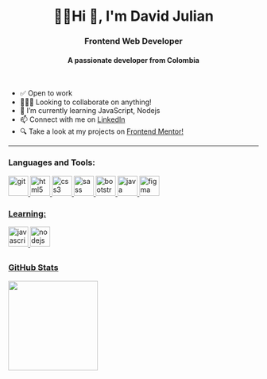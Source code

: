 <h1 align="center">👨‍💻Hi 👋, I'm David Julian</h1>
<h3 align="center">Frontend Web Developer</h3>
<h4 align="center">A passionate developer from Colombia</h4></br>

- ✅ Open to work
- 🧑‍🤝‍🧑 Looking to collaborate on anything!
- 🌱 I’m currently learning JavaScript, Nodejs
- 📫 Connect with me on <a href="https://www.linkedin.com/in/david-julian-jaramillo-a10a832b/">LinkedIn </a>
- 🔍 Take a look at my projects on <a href="https://www.frontendmentor.io/profile/grifhus">Frontend Mentor! </a>
<hr>
<h3 align="left">Languages and Tools:</h3>
<div>
<p align="left">   
<a href="https://github.com/grifhus">
  <img src="https://cdn.jsdelivr.net/gh/devicons/devicon/icons/git/git-original.svg" alt="git" width="40" height="40"/> 
  <img src="https://cdn.jsdelivr.net/gh/devicons/devicon/icons/html5/html5-original.svg" alt="html5" width="40" height="40"/> 
  <img src="https://cdn.jsdelivr.net/gh/devicons/devicon/icons/css3/css3-original.svg" alt="css3" width="40" height="40"/> 
  <img src="https://cdn.jsdelivr.net/gh/devicons/devicon/icons/sass/sass-original.svg" alt="sass" width="40" height="40"/> 
  <img src="https://cdn.jsdelivr.net/gh/devicons/devicon/icons/bootstrap/bootstrap-original.svg" alt="bootstrap" width="40" height="40"/> 
  <img src="https://cdn.jsdelivr.net/gh/devicons/devicon/icons/java/java-original.svg" alt="java" width="40" height="40"/>
  <img src="https://cdn.jsdelivr.net/gh/devicons/devicon/icons/figma/figma-original.svg" alt="figma" width="40" height="40" />
</div>
  <h3 align="left">Learning:</h3>

  <a href="https://github.com/grifhus">
   <img src="https://cdn.jsdelivr.net/gh/devicons/devicon/icons/javascript/javascript-original.svg" alt="javascript" width="40" height="40"/> 
   <img src="https://cdn.jsdelivr.net/gh/devicons/devicon/icons/nodejs/nodejs-original.svg" alt="nodejs" width="40" height="40" />
 <!--- <img src="https://cdn.jsdelivr.net/gh/devicons/devicon/icons/react/react-original.svg" alt="react" width="40" height="40"/> --->

  </p>
 </div>
 <h2></h2>

 
  <h3 align="left"> GitHub Stats</h3>
<div>
  <a href="https://github.com/grifhus">
  
  <img height="180em" src="https://github-readme-stats.vercel.app/api/top-langs/?username=grifhus&layout=compact&langs_count=7&theme=radical"/>
</div>


  

<!---
<img height="180em" src="https://github-readme-stats.vercel.app/api?username=grifhus&show_icons=true&theme=radical&include_all_commits=true&count_private=true"/>
grifhus/grifhus is a ✨ special ✨ repository because its `README.md` (this file) appears on your GitHub profile.
You can click the Preview link to take a look at your changes.
--->
